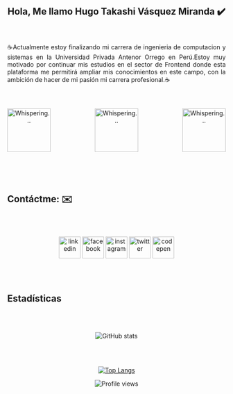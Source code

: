 ## <div align="center">**Hola, Me llamo Hugo Takashi Vásquez Miranda** ✔️</div>  

<div class="row" align="justify">
<br/> </br>
☕Actualmente estoy finalizando mi carrera de ingenieria de computacion y sistemas en la Universidad Privada Antenor Orrego en Perú.Estoy muy motivado por continuar mis estudios en el sector de Frontend donde esta plataforma me permitirá ampliar mis conocimientos en este campo, con la ambición de hacer de mi pasión mi carrera profesional.☕
</div>

<div class="row" align="center">

<br/> </br>

<img align="left" alt="Whispering..." style="margin-top: -10px" class="mr-3" src="https://github.githubassets.com/images/mona-whisper.gif" width="100" height="100">

<img align="center"  alt="Whispering..." style="margin-top: -10px" class="mr-3" src="https://user-images.githubusercontent.com/5713670/87202985-820dcb80-c2b6-11ea-9f56-7ec461c497c3.gif" width="100" height="100">

<img align="right"  alt="Whispering..." style="margin-top: -10px" class="mr-3"  src="https://github.githubassets.com/images/mona-whisper.gif" width="100" height="100">

</div>

<br/> </br>
<br/>

## **Contáctme:** ✉️
<div align="center">
<br/> </br>

[<img src='https://cdn.jsdelivr.net/npm/simple-icons@3.0.1/icons/linkedin.svg' alt='linkedin' height='50'>](https://www.linkedin.com/in/Hugo-VasquezM97/)  [<img src='https://cdn.jsdelivr.net/npm/simple-icons@3.0.1/icons/facebook.svg' alt='facebook' height='50'>](https://www.facebook.com/TakashiVasquez97)  [<img src='https://cdn.jsdelivr.net/npm/simple-icons@3.0.1/icons/instagram.svg' alt='instagram' height='50'>](https://www.instagram.com/takashi_vm/)  [<img src='https://cdn.jsdelivr.net/npm/simple-icons@3.0.1/icons/twitter.svg' alt='twitter' height='50'>](https://twitter.com/Takashi_Vasquez)  [<img src='https://cdn.jsdelivr.net/npm/simple-icons@3.0.1/icons/codepen.svg' alt='codepen' height='50'>](https://codepen.io/takashiv97)  

<td valign="center" width="50px">

</a>  
</div>  
</br>


<br/>

## **Estadísticas**

<div align="center">
<br/> </br>

![GitHub stats](https://github-readme-stats.vercel.app/api?username=TakashiV97&show_icons=true)

<br/> </br>

[![Top Langs](https://github-readme-stats.vercel.app/api/top-langs/?username=TakashiV97)](https://github.com/anuraghazra/github-readme-stats)

![Profile views](https://gpvc.arturio.dev/TakashiV97)  

</div>  
</br>
